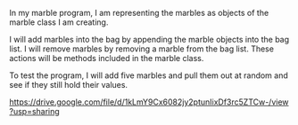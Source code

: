 In my marble program, I am representing the marbles as objects of the marble class I am creating. 

I will add marbles into the bag by appending the marble objects into the bag list. 
I will remove marbles by removing a marble from the bag list.
These actions will be methods included in the marble class. 

To test the program, I will add five marbles and pull them out at random and see if they still hold their values. 

https://drive.google.com/file/d/1kLmY9Cx6082jy2ptunIixDf3rc5ZTCw-/view?usp=sharing

